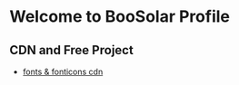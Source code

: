 # Welcome to BooSolar Profile

## CDN and Free Project

- [fonts & fonticons cdn](https://boosolar.github.io/fonts/)


